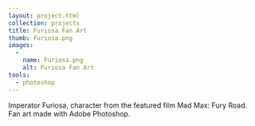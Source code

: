 ```yaml
---
layout: project.html
collection: projects
title: Furiosa Fan Art
thumb: Furiosa.png
images:
  -
    name: Furiosa.png
    alt: Furiosa Fan Art
tools:
  - photoshop
---
```


Imperator Furiosa, character from the featured film Mad Max: Fury Road.
Fan art made with Adobe Photoshop.
